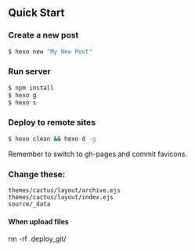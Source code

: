 
## Quick Start

### Create a new post

``` bash
$ hexo new "My New Post"
```

### Run server

``` bash
$ npm install
$ hexo g
$ hexo s
```

### Deploy to remote sites

``` bash
$ hexo clean && hexo d -g
```

Remember to switch to gh-pages and commit favicons.

### Change these:

```
themes/cactus/layout/archive.ejs
themes/cactus/layout/index.ejs
source/_data
```

#### When upload files
rm -rf .deploy_git/